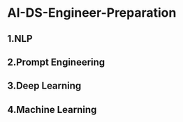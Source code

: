 # AI-DS-Engineer-Preparation


## 1.NLP
## 2.Prompt Engineering

## 3.Deep Learning

## 4.Machine Learning
